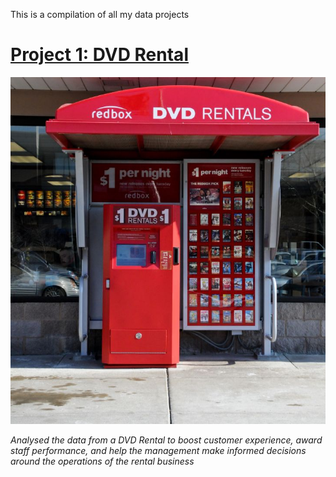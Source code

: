 This is a compilation of all my data projects

# [Project 1: DVD Rental](https://github.com/ProTeni/SQL_Projects.me/blob/main/README.md)


![](https://github.com/ProTeni/Data-Analysis-Folder/blob/main/Images/DVD_rental_machine.jpg)


*Analysed the data from a DVD Rental to boost customer experience, award staff performance, and help the management make informed decisions around the operations of the rental business*
